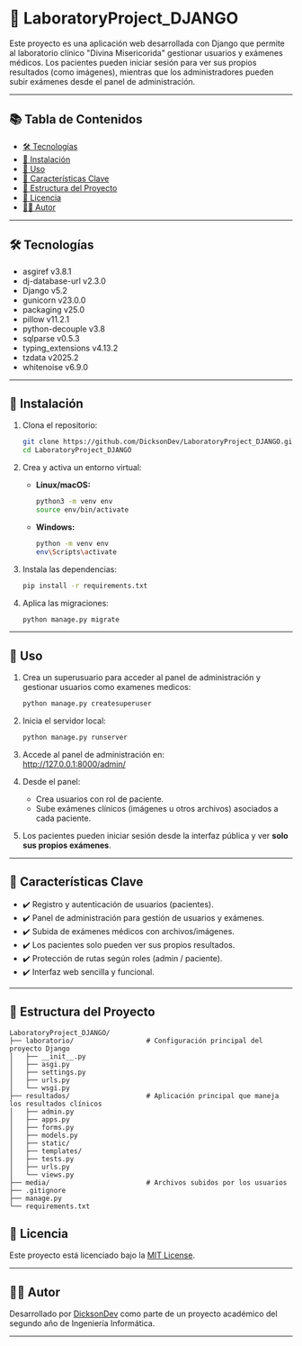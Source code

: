 # 🧪 LaboratoryProject_DJANGO

Este proyecto es una aplicación web desarrollada con Django que permite al laboratorio clínico "Divina Misericorida" gestionar usuarios y exámenes médicos. Los pacientes pueden iniciar sesión para ver sus propios resultados (como imágenes), mientras que los administradores pueden subir exámenes desde el panel de administración.

---

## 📚 Tabla de Contenidos

- [🛠️ Tecnologías](#-tecnologías)
- [🚀 Instalación](#-instalación)
- [👥 Uso](#-uso)
- [🧪 Características Clave](#-características-clave)
- [📁 Estructura del Proyecto](#-estructura-del-proyecto)
- [📄 Licencia](#-licencia)
- [👨‍💻 Autor](#-autor)

---

## 🛠️ Tecnologías

- asgiref v3.8.1
- dj-database-url v2.3.0
- Django v5.2
- gunicorn v23.0.0
- packaging v25.0
- pillow v11.2.1
- python-decouple v3.8
- sqlparse v0.5.3
- typing_extensions v4.13.2
- tzdata v2025.2
- whitenoise v6.9.0

---

## 🚀 Instalación

1. Clona el repositorio:

   ```bash
   git clone https://github.com/DicksonDev/LaboratoryProject_DJANGO.git
   cd LaboratoryProject_DJANGO
   ```

2. Crea y activa un entorno virtual:

   - **Linux/macOS:**
     ```bash
     python3 -m venv env
     source env/bin/activate
     ```
   - **Windows:**
     ```bash
     python -m venv env
     env\Scripts\activate
     ```

3. Instala las dependencias:

   ```bash
   pip install -r requirements.txt
   ```

4. Aplica las migraciones:

   ```bash
   python manage.py migrate
   ```
  ---

## 👥 Uso

1. Crea un superusuario para acceder al panel de administración y gestionar usuarios como examenes medicos:

   ```bash
   python manage.py createsuperuser
   ```

2. Inicia el servidor local:

   ```bash
   python manage.py runserver
   ```

3. Accede al panel de administración en:  
   http://127.0.0.1:8000/admin/

4. Desde el panel:
   - Crea usuarios con rol de paciente.
   - Sube exámenes clínicos (imágenes u otros archivos) asociados a cada paciente.

5. Los pacientes pueden iniciar sesión desde la interfaz pública y ver **solo sus propios exámenes**.

---

## 🧪 Características Clave

- ✔️ Registro y autenticación de usuarios (pacientes).
- ✔️ Panel de administración para gestión de usuarios y exámenes.
- ✔️ Subida de exámenes médicos con archivos/imágenes.
- ✔️ Los pacientes solo pueden ver sus propios resultados.
- ✔️ Protección de rutas según roles (admin / paciente).
- ✔️ Interfaz web sencilla y funcional.

---

## 📁 Estructura del Proyecto

```
LaboratoryProject_DJANGO/
├── laboratorio/                  # Configuración principal del proyecto Django
│   ├── __init__.py
│   ├── asgi.py
│   ├── settings.py
│   ├── urls.py
│   └── wsgi.py
├── resultados/                   # Aplicación principal que maneja los resultados clínicos
│   ├── admin.py
│   ├── apps.py
│   ├── forms.py
│   ├── models.py
│   ├── static/
│   ├── templates/
│   ├── tests.py
│   ├── urls.py
│   └── views.py
├── media/                        # Archivos subidos por los usuarios
├── .gitignore
├── manage.py
└── requirements.txt
```
## 📄 Licencia

Este proyecto está licenciado bajo la [MIT License](LICENSE).

---

## 👨‍💻 Autor

Desarrollado por [DicksonDev](https://github.com/DicksonDev) como parte de un proyecto académico del segundo año de Ingeniería Informática.

---

